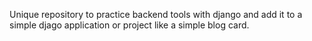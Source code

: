 Unique repository to practice backend tools with django and add it to a simple djago application or project like a simple
blog card.